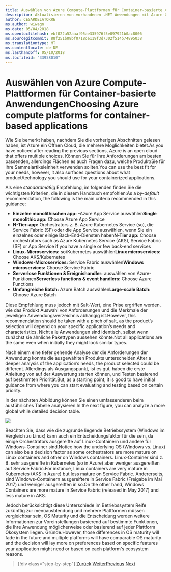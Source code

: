 ```yaml
---
title: Auswählen von Azure Compute-Plattformen für Container-basierte Anwendungen
description: Aktualisieren von vorhandenen .NET Anwendungen mit Azure-Cloud und Windows-Containern | Auswählen von Azure Compute-Plattformen für Container-basierte Anwendungen
author: CESARDELATORRE
ms.author: wiwagn
ms.date: 05/04/2018
ms.openlocfilehash: ebf022a52aaaf95ae335976f5e097921b0ac8006
ms.sourcegitcommit: 88f251b08bf0718ce119f3d7302f514b74895038
ms.translationtype: MT
ms.contentlocale: de-DE
ms.lasthandoff: 05/10/2018
ms.locfileid: "33958010"
---
```

# <a name="choosing-azure-compute-platforms-for-container-based-applications"></a><span data-ttu-id="487d0-103">Auswählen von Azure Compute-Plattformen für Container-basierte Anwendungen</span><span class="sxs-lookup"><span data-stu-id="487d0-103">Choosing Azure compute platforms for container-based applications</span></span>

<span data-ttu-id="487d0-104">Wie Sie bemerkt haben, nachdem Sie die vorherigen Abschnitten gelesen haben, ist Azure ein Öffnen Cloud, die mehrere Möglichkeiten bietet.</span><span class="sxs-lookup"><span data-stu-id="487d0-104">As you have noticed after reading the previous sections, Azure is an open cloud that offers multiple choices.</span></span> <span data-ttu-id="487d0-105">Können Sie für Ihre Anforderungen am besten passenden, allerdings Flächen es auch Fragen dazu, welche Produkt/Sie für Ihre Sammelartikeleinheit verwenden sollten.</span><span class="sxs-lookup"><span data-stu-id="487d0-105">You can use the best fit for your needs, however, it also surfaces questions about what product/technology you should use for your containerized applications.</span></span>

<span data-ttu-id="487d0-106">Als eine *standardmäßig* Empfehlung, im folgenden finden Sie die wichtigsten Kriterien, die in diesem Handbuch empfohlen:</span><span class="sxs-lookup"><span data-stu-id="487d0-106">As a *by-default* recommendation, the following is the main criteria recommended in this guidance:</span></span>

  - <span data-ttu-id="487d0-107">**Einzelne monolithischen app:** -Azure App Service auswählen</span><span class="sxs-lookup"><span data-stu-id="487d0-107">**Single monolithic app:** Choose Azure App Service</span></span>
  - <span data-ttu-id="487d0-108">**N-Tier-app:** Orchestrators z. B. Azure Kubernetes Service (so), die Service Fabric (SF) oder die App Service auswählen, wenn Sie ein einzelnes oder einige Back-End-Diensten haben</span><span class="sxs-lookup"><span data-stu-id="487d0-108">**N-Tier app:** Choose orchestrators such as Azure Kubernetes Service (AKS), Service Fabric (SF) or App Service if you have a single or few back-end services</span></span>
  - <span data-ttu-id="487d0-109">**Linux-Microservices:** so/Kubernetes auswählen</span><span class="sxs-lookup"><span data-stu-id="487d0-109">**Linux microservices:** Choose AKS/Kubernetes</span></span>
  - <span data-ttu-id="487d0-110">**Windows-Microservices:** Service Fabric auswählen</span><span class="sxs-lookup"><span data-stu-id="487d0-110">**Windows microservices:** Choose Service Fabric</span></span>
  - <span data-ttu-id="487d0-111">**Serverlose Funktionen & Ereignishandler:** auswählen von Azure-Funktionen</span><span class="sxs-lookup"><span data-stu-id="487d0-111">**Serverless functions & event handlers:** Choose Azure Functions</span></span>
  - <span data-ttu-id="487d0-112">**Umfangreiche Batch:** Azure Batch auswählen</span><span class="sxs-lookup"><span data-stu-id="487d0-112">**Large-scale Batch:** Choose Azure Batch</span></span>

<span data-ttu-id="487d0-113">Diese Empfehlung muss jedoch mit Salt-Wert, eine Prise ergriffen werden, wie das Produkt Auswahl von Anforderungen und die Merkmale der jeweiligen Anwendungsverzeichnis abhängig ist.</span><span class="sxs-lookup"><span data-stu-id="487d0-113">However, this recommendation should be taken with a pinch of salt, as the product’s selection will depend on your specific application’s needs and characteristics.</span></span> <span data-ttu-id="487d0-114">Nicht alle Anwendungen sind identisch, selbst wenn zunächst sie ähnliche Pakettypen aussehen könnte.</span><span class="sxs-lookup"><span data-stu-id="487d0-114">Not all applications are the same even when initially they might look similar types.</span></span>

<span data-ttu-id="487d0-115">Nach einem eine tiefer gehende Analyse der die Anforderungen der Anwendung konnte die ausgewählten Produkts unterscheiden.</span><span class="sxs-lookup"><span data-stu-id="487d0-115">After a deeper analysis of the application’s needs, the product selected could be different.</span></span> <span data-ttu-id="487d0-116">Allerdings als Ausgangspunkt, ist es gut, haben die erste Anleitung von auf der Auswertung starten können, und Testen basierend auf bestimmten Priorität.</span><span class="sxs-lookup"><span data-stu-id="487d0-116">But, as a starting point, it is good to have initial guidance from where you can start evaluating and testing based on certain priority.</span></span>

<span data-ttu-id="487d0-117">In der nächsten Abbildung können Sie einen umfassenderen beim ausführliches Tabelle analysieren.</span><span class="sxs-lookup"><span data-stu-id="487d0-117">In the next figure, you can analyze a more global while detailed decision table.</span></span>

![](./media/image8.5.png)

<span data-ttu-id="487d0-118">Beachten Sie, dass wie die zugrunde liegende Betriebssystem (Windows im Vergleich zu Linux) kann auch ein Entscheidungsfaktor für die sein, da einige Orchestrators ausgereifte auf Linux-Containern und andere für Windows-Container sind.</span><span class="sxs-lookup"><span data-stu-id="487d0-118">Notice how the underlying OS (Windows vs. Linux) can also be a decision factor as some orchestrators are more mature on Linux containers and other on Windows containers.</span></span> <span data-ttu-id="487d0-119">Linux-Container sind z. B. sehr ausgereifte in Kubernetes (so in Azure) aber weniger ausgereiften auf Service Fabric.</span><span class="sxs-lookup"><span data-stu-id="487d0-119">For instance, Linux containers are very mature in Kubernetes (AKS in Azure) but less mature on Service Fabric.</span></span> <span data-ttu-id="487d0-120">Andererseits, sind Windows-Containern ausgereiftere in Service Fabric (Freigabe im Mai 2017) und weniger ausgereiften in so.</span><span class="sxs-lookup"><span data-stu-id="487d0-120">On the other hand, Windows Containers are more mature in Service Fabric (released in May 2017) and less mature in AKS.</span></span>

<span data-ttu-id="487d0-121">Jedoch berücksichtigt diese Unterschiede im Betriebssystem Reife zukünftig zur menüausblendung und mehrere Plattformen müssen vergleichbar sein, OS Maturity und die Entscheidung werden weitere Informationen zur Voreinstellungen basierend auf bestimmte Funktionen, die Ihre Anwendung möglicherweise oder basierend auf jeder Plattform Ökosystem liegen. Gründe.</span><span class="sxs-lookup"><span data-stu-id="487d0-121">However, those differences in OS maturity will fade in the future and multiple platforms will have comparable OS maturity and the decision will lay more on preferences based on specific features your application might need or based on each platform's ecosystem reasons.</span></span>


>[!div class="step-by-step"]
<span data-ttu-id="487d0-122">[Zurück](when-to-deploy-windows-containers-to-azure-container-service-kubernetes.md)
[Weiter](build-resilient-services-ready-for-the-cloud-embrace-transient-failures-in-the-cloud.md)</span><span class="sxs-lookup"><span data-stu-id="487d0-122">[Previous](when-to-deploy-windows-containers-to-azure-container-service-kubernetes.md)
[Next](build-resilient-services-ready-for-the-cloud-embrace-transient-failures-in-the-cloud.md)</span></span>
